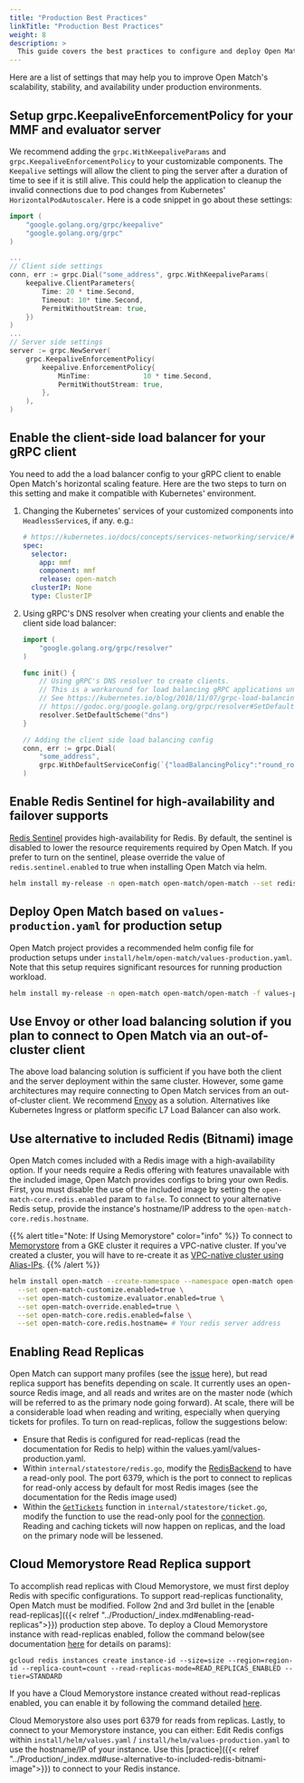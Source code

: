 ```yaml
---
title: "Production Best Practices"
linkTitle: "Production Best Practices"
weight: 8
description: >
  This guide covers the best practices to configure and deploy Open Match for production setups.
---
```


Here are a list of settings that may help you to improve Open Match's scalability, stability, and availability under production environments.

## Setup grpc.KeepaliveEnforcementPolicy for your MMF and evaluator server

We recommend adding the `grpc.WithKeepaliveParams` and `grpc.KeepaliveEnforcementPolicy` to your customizable components. The `Keepalive` settings will allow the client to ping the server after a duration of time to see if it is still alive. This could help the application to cleanup the invalid connections due to pod changes from Kubernetes' `HorizontalPodAutoscaler`. Here is a code snippet in go about these settings:

```go
import (
    "google.golang.org/grpc/keepalive"
    "google.golang.org/grpc"
)

...
// Client side settings
conn, err := grpc.Dial("some_address", grpc.WithKeepaliveParams(
    keepalive.ClientParameters{
        Time: 20 * time.Second,
        Timeout: 10* time.Second,
        PermitWithoutStream: true,
    })
)
...
// Server side settings
server := grpc.NewServer(
    grpc.KeepaliveEnforcementPolicy(
        keepalive.EnforcementPolicy{
            MinTime:             10 * time.Second,
            PermitWithoutStream: true,
        },
    ),
)
```

## Enable the client-side load balancer for your gRPC client
You need to add the a load balancer config to your gRPC client to enable Open Match's horizontal scaling feature. Here are the two steps to turn on this setting and make it compatible with Kubernetes' environment.

1. Changing the Kubernetes' services of your customized components into `HeadlessService`s, if any. e.g.:

    ```yaml
    # https://kubernetes.io/docs/concepts/services-networking/service/#headless-services
    spec:
      selector:
        app: mmf
        component: mmf
        release: open-match
      clusterIP: None
      type: ClusterIP
    ```

2. Using gRPC's DNS resolver when creating your clients and enable the client side load balancer:

    ```go
    import (
	    "google.golang.org/grpc/resolver"
    )

    func init() {
        // Using gRPC's DNS resolver to create clients.
        // This is a workaround for load balancing gRPC applications under k8s environments.
        // See https://kubernetes.io/blog/2018/11/07/grpc-load-balancing-on-kubernetes-without-tears/ for more details.
        // https://godoc.org/google.golang.org/grpc/resolver#SetDefaultScheme
        resolver.SetDefaultScheme("dns")
    }

    // Adding the client side load balancing config
    conn, err := grpc.Dial(
        "some_address",
        grpc.WithDefaultServiceConfig(`{"loadBalancingPolicy":"round_robin"}`),
    )
    ```

## Enable Redis Sentinel for high-availability and failover supports
[Redis Sentinel](https://redis.io/docs/manual/sentinel/) provides high-availability for Redis. By default, the sentinel is disabled to lower the resource requirements required by Open Match. If you prefer to turn on the sentinel, please override the value of `redis.sentinel.enabled` to true when installing Open Match via helm.

```bash
helm install my-release -n open-match open-match/open-match --set redis.sentinel.enabled=true
```

## Deploy Open Match based on `values-production.yaml` for production setup
Open Match project provides a recommended helm config file for production setups under `install/helm/open-match/values-production.yaml`. Note that this setup requires significant resources for running production workload.
```bash
helm install my-release -n open-match open-match/open-match -f values-production.yaml
```

## Use Envoy or other load balancing solution if you plan to connect to Open Match via an out-of-cluster client
The above load balancing solution is sufficient if you have both the client and the server deployment within the same cluster. However, some game architectures may require connecting to Open Match services from an out-of-cluster client. We recommend [Envoy](https://www.envoyproxy.io/) as a solution. Alternatives like Kubernetes Ingress or platform specific L7 Load Balancer can also work. 

## Use alternative to included Redis (Bitnami) image
Open Match comes included with a Redis image with a high-availability option. If your needs require a Redis offering with features unavailable with the included image, Open Match provides configs to bring your own Redis. First, you must disable the use of the included image by setting the `open-match-core.redis.enabled` param to `false`. To connect to your alternative Redis setup, provide the instance's hostname/IP address to the `open-match-core.redis.hostname`.

{{% alert title="Note: If Using Memorystore" color="info" %}}
To connect to [Memorystore](https://cloud.google.com/memorystore) from a GKE cluster it requires a VPC-native cluster. If you've created a cluster, you will have to re-create it as [VPC-native cluster using Alias-IPs](https://cloud.google.com/kubernetes-engine/docs/how-to/alias-ips). 
{{% /alert %}}

```bash
helm install open-match --create-namespace --namespace open-match open-match/open-match \
  --set open-match-customize.enabled=true \
  --set open-match-customize.evaluator.enabled=true \
  --set open-match-override.enabled=true \
  --set open-match-core.redis.enabled=false \
  --set open-match-core.redis.hostname= # Your redis server address
```

## Enabling Read Replicas 
Open Match can support many profiles (see the [issue](https://github.com/googleforgames/open-match/issues/1125) here), but read replica support has benefits depending on scale. It currently uses an open-source Redis image, and all reads and writes are on the master node (which will be referred to as the primary node going forward). At scale, there will be a considerable load when reading and writing, especially when querying tickets for profiles. To turn on read-replicas, follow the suggestions below: 
 - Ensure that Redis is configured for read-replicas (read the documentation for Redis to help) within the values.yaml/values-production.yaml.
 - Within `internal/statestore/redis.go`, modify the [RedisBackend](https://github.com/googleforgames/open-match/blob/120a114647fdae3423fa492fd4c01bdd9f6498b3/internal/statestore/redis.go#L58) to have a read-only pool. The port 6379, which is the port to connect to replicas for read-only access by default for most Redis images (see the documentation for the Redis image used) 
 - Within the [`GetTickets`](https://github.com/googleforgames/open-match/blob/120a114647fdae3423fa492fd4c01bdd9f6498b3/internal/statestore/ticket.go#L60) function in `internal/statestore/ticket.go`, modify the function to use the read-only pool for the [connection](https://github.com/googleforgames/open-match/blob/120a114647fdae3423fa492fd4c01bdd9f6498b3/internal/statestore/ticket.go#L61).
Reading and caching tickets will now happen on replicas, and the load on the primary node will be lessened. 

## Cloud Memorystore Read Replica support
To accomplish read replicas with Cloud Memorystore, we must first deploy Redis with specific configurations. To support read-replicas functionality, Open Match must be modified. Follow 2nd and 3rd bullet in the [enable read-replicas]({{< relref "../Production/_index.md#enabling-read-replicas">}}) production step above. To deploy a Cloud Memorystore instance with read-replicas enabled, follow the command below(see documentation [here](https://cloud.google.com/memorystore/docs/redis/managing-read-replicas#creating_a_redis_instance_with_read_replicas) for details on params):

```gcloud redis instances create instance-id --size=size --region=region-id --replica-count=count --read-replicas-mode=READ_REPLICAS_ENABLED --tier=STANDARD```

If you have a Cloud Memorystore instance created without read-replicas enabled, you can enable it by following the command detailed [here](https://cloud.google.com/memorystore/docs/redis/managing-read-replicas#enabling_read_replicas_on_existing_redis_instances).

Cloud Memorystore also uses port 6379 for reads from replicas. Lastly, to connect to your Memorystore instance, you can either:
Edit Redis configs within `install/helm/values.yaml` / `install/helm/values-production.yaml` to use the hostname/IP of your instance. Use this [practice]({{< relref "../Production/_index.md#use-alternative-to-included-redis-bitnami-image">}}) to connect to your Redis instance.